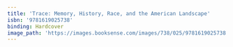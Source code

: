 ```yaml
---
title: 'Trace: Memory, History, Race, and the American Landscape'
isbn: '9781619025738'
binding: Hardcover
image_path: 'https://images.booksense.com/images/738/025/9781619025738.jpg'
---
```


